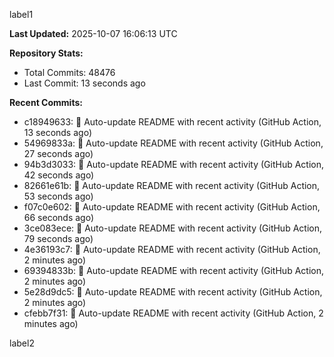 
label1 
<!-- ACTIVITY_START -->
**Last Updated:** 2025-10-07 16:06:13 UTC

**Repository Stats:**
- Total Commits: 48476
- Last Commit: 13 seconds ago

**Recent Commits:**
- c18949633: 🤖 Auto-update README with recent activity (GitHub Action, 13 seconds ago)
- 54969833a: 🤖 Auto-update README with recent activity (GitHub Action, 27 seconds ago)
- 94b3d3033: 🤖 Auto-update README with recent activity (GitHub Action, 42 seconds ago)
- 82661e61b: 🤖 Auto-update README with recent activity (GitHub Action, 53 seconds ago)
- f07c0e602: 🤖 Auto-update README with recent activity (GitHub Action, 66 seconds ago)
- 3ce083ece: 🤖 Auto-update README with recent activity (GitHub Action, 79 seconds ago)
- 4e36193c7: 🤖 Auto-update README with recent activity (GitHub Action, 2 minutes ago)
- 69394833b: 🤖 Auto-update README with recent activity (GitHub Action, 2 minutes ago)
- 5e28d9dc5: 🤖 Auto-update README with recent activity (GitHub Action, 2 minutes ago)
- cfebb7f31: 🤖 Auto-update README with recent activity (GitHub Action, 2 minutes ago)
<!-- ACTIVITY_END -->

label2
